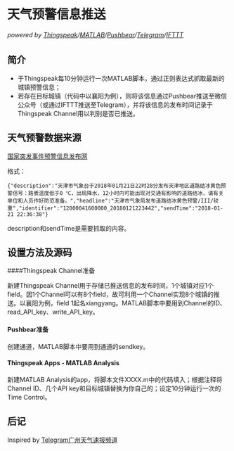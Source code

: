 # 天气预警信息推送

###### powered by [Thingspeak](https://thingspeak.com)/[MATLAB](https://www.mathworks.com/products/matlab.html)/[Pushbear](https://pushbear.ftqq.com/admin/)/[Telegram](https://telegram.org)/[IFTTT](https://ifttt.com)



## 简介

- 于Thingspeak每10分钟运行一次MATLAB脚本，通过正则表达式抓取最新的城镇预警信息；
- 若存在目标城镇（代码中以襄阳为例），则将该信息通过Pushbear推送至微信公众号（或通过IFTTT推送至Telegram），并将该信息的发布时间记录于Thingspeak Channel用以判别是否已推送。



## 天气预警数据来源

[国家突发事件预警信息发布网](http://www.12379.cn/data/alarm_list_all.html)

格式：

```{"description":"天津市气象台于2018年01月21日22时28分发布天津地区道路结冰黄色预警信号：路表温度低于0 ℃，出现降水，12小时内可能出现对交通有影响的道路结冰，请有关单位和人员作好防范准备。","headline":"天津市气象局发布道路结冰黄色预警/III/较重","identifier":"12000041600000_20180121223442","sendTime":"2018-01-21 22:36:38"}```

description和sendTime是需要抓取的内容。

## 设置方法及源码

####Thingspeak Channel准备

新建Thingspeak Channel用于存储已推送信息的发布时间，1个城镇对应1个field。因1个Channel可以有8个field，故可利用一个Channel实现8个城镇的推送。以襄阳为例，field 1起名xiangyang。MATLAB脚本中要用到Channel的ID、read_API_key、write_API_key。

#### Pushbear准备

创建通道，MATLAB脚本中要用到通道的sendkey。

#### Thingspeak Apps - MATLAB Analysis

新建MATLAB Analysis的app，将脚本文件XXXX.m中的代码填入；根据注释将Channel ID、几个API key和目标城镇替换为你自己的；设定10分钟运行一次的Time Control。

## 后记

Inspired by [Telegram广州天气速报频道](https://t.me/cantonWeather)

